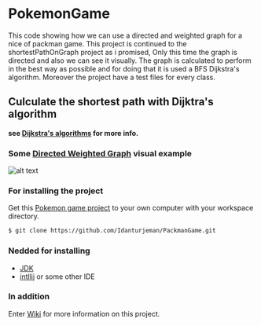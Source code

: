 # PokemonGame

This code showing how we can use a directed and weighted graph for a nice of packman game.
This project is continued to the shortestPathOnGraph project as i promised, 
Only this time the graph is directed and also we can see it visually.
The graph is calculated to perform in the best way as possible and for doing that it is used a BFS Dijkstra's algorithm.
Moreover the project have a test files for every class.

## Culculate the shortest path with Dijktra's algorithm
**see [Dijkstra's algorithms](https://en.wikipedia.org/wiki/Dijkstra%27s_algorithm) for more info.**

### Some [Directed Weighted Graph](https://github.com/Idanturjeman/PokemonGame/wiki/Directed-Weighted-Graph) visual example
![alt text](https://www.mathcs.emory.edu/~cheung/Courses/171/Syllabus/11-Graph/FIGS/Dijkstra/weight01.gif)

### For installing the project 
Get this [Pokemon game project](https://github.com/Idanturjeman/PokemonGame) to your own computer with your workspace directory.
```sh
$ git clone https://github.com/Idanturjeman/PackmanGame.git

```

### Nedded for installing
* [JDK](https://www.oracle.com/java/technologies/javase-downloads.html)
* [intllij](https://www.jetbrains.com/idea/) or some other IDE


### In addition

Enter [Wiki](https://github.com/Idanturjeman/PokemonGame/wiki) for more information on this project.
